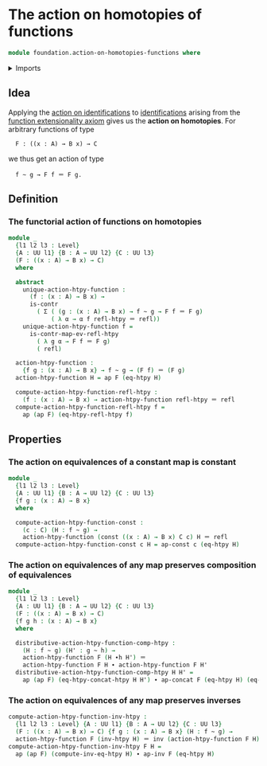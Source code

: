 # The action on homotopies of functions

```agda
module foundation.action-on-homotopies-functions where
```

<details><summary>Imports</summary>

```agda
open import foundation.action-on-identifications-functions
open import foundation.dependent-pair-types
open import foundation.function-extensionality
open import foundation.homotopies
open import foundation.homotopy-induction
open import foundation.universe-levels

open import foundation-core.constant-maps
open import foundation-core.contractible-types
open import foundation-core.function-types
open import foundation-core.identity-types
```

</details>

## Idea

Applying the
[action on identifications](foundation.action-on-identifications-functions.md)
to [identifications](foundation-core.identity-types.md) arising from the
[function extensionality axiom](foundation.function-extensionality.md) gives us
the **action on homotopies**. For arbitrary functions of type

```text
  F : ((x : A) → B x) → C
```

we thus get an action of type

```text
  f ~ g → F f ＝ F g.
```

## Definition

### The functorial action of functions on homotopies

```agda
module _
  {l1 l2 l3 : Level}
  {A : UU l1} {B : A → UU l2} {C : UU l3}
  (F : ((x : A) → B x) → C)
  where

  abstract
    unique-action-htpy-function :
      (f : (x : A) → B x) →
      is-contr
        ( Σ ( (g : (x : A) → B x) → f ~ g → F f ＝ F g)
            ( λ α → α f refl-htpy ＝ refl))
    unique-action-htpy-function f =
      is-contr-map-ev-refl-htpy
        ( λ g α → F f ＝ F g)
        ( refl)

  action-htpy-function :
    {f g : (x : A) → B x} → f ~ g → (F f) ＝ (F g)
  action-htpy-function H = ap F (eq-htpy H)

  compute-action-htpy-function-refl-htpy :
    (f : (x : A) → B x) → action-htpy-function refl-htpy ＝ refl
  compute-action-htpy-function-refl-htpy f =
    ap (ap F) (eq-htpy-refl-htpy f)
```

## Properties

### The action on equivalences of a constant map is constant

```agda
module _
  {l1 l2 l3 : Level}
  {A : UU l1} {B : A → UU l2} {C : UU l3}
  {f g : (x : A) → B x}
  where

  compute-action-htpy-function-const :
    (c : C) (H : f ~ g) →
    action-htpy-function (const ((x : A) → B x) C c) H ＝ refl
  compute-action-htpy-function-const c H = ap-const c (eq-htpy H)
```

### The action on equivalences of any map preserves composition of equivalences

```agda
module _
  {l1 l2 l3 : Level}
  {A : UU l1} {B : A → UU l2} {C : UU l3}
  (F : ((x : A) → B x) → C)
  {f g h : (x : A) → B x}
  where

  distributive-action-htpy-function-comp-htpy :
    (H : f ~ g) (H' : g ~ h) →
    action-htpy-function F (H ∙h H') ＝
    action-htpy-function F H ∙ action-htpy-function F H'
  distributive-action-htpy-function-comp-htpy H H' =
    ap (ap F) (eq-htpy-concat-htpy H H') ∙ ap-concat F (eq-htpy H) (eq-htpy H')
```

### The action on equivalences of any map preserves inverses

```agda
compute-action-htpy-function-inv-htpy :
  {l1 l2 l3 : Level} {A : UU l1} {B : A → UU l2} {C : UU l3}
  (F : ((x : A) → B x) → C) {f g : (x : A) → B x} (H : f ~ g) →
  action-htpy-function F (inv-htpy H) ＝ inv (action-htpy-function F H)
compute-action-htpy-function-inv-htpy F H =
  ap (ap F) (compute-inv-eq-htpy H) ∙ ap-inv F (eq-htpy H)
```
